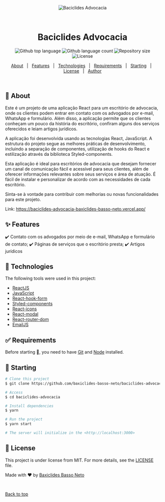 <div align="center" id="top"> 
  <img src="./.github/app.gif" alt="Baciclides Advocacia" />

&#xa0;

  <!-- <a href="https://baciclidesadvocacia.netlify.app">Demo</a> -->
</div>

<h1 align="center">Baciclides Advocacia</h1>

<p align="center">
  <img alt="Github top language" src="https://img.shields.io/github/languages/top/baxiclides-basso-neto/baciclides-advocacia?color=56BEB8&logo=javascript">

  <img alt="Github language count" src="https://img.shields.io/github/languages/count/baxiclides-basso-neto/baciclides-advocacia?color=56BEB8">

  <img alt="Repository size" src="https://img.shields.io/github/repo-size/baxiclides-basso-neto/baciclides-advocacia?color=56BEB8">

  <img alt="License" src="https://img.shields.io/github/license/baxiclides-basso-neto/baciclides-advocacia?color=56BEB8">

  <!-- <img alt="Github issues" src="https://img.shields.io/github/issues/{{YOUR_GITHUB_USERNAME}}/baciclides-advocacia?color=56BEB8" /> -->

  <!-- <img alt="Github forks" src="https://img.shields.io/github/forks/{{YOUR_GITHUB_USERNAME}}/baciclides-advocacia?color=56BEB8" /> -->

  <!-- <img alt="Github stars" src="https://img.shields.io/github/stars/{{YOUR_GITHUB_USERNAME}}/baciclides-advocacia?color=56BEB8" /> -->
</p>

<!-- Status -->

<p align="center">
  <a href="#dart-about">About</a> &#xa0; | &#xa0; 
  <a href="#sparkles-features">Features</a> &#xa0; | &#xa0;
  <a href="#rocket-technologies">Technologies</a> &#xa0; | &#xa0;
  <a href="#white_check_mark-requirements">Requirements</a> &#xa0; | &#xa0;
  <a href="#checkered_flag-starting">Starting</a> &#xa0; | &#xa0;
  <a href="#memo-license">License</a> &#xa0; | &#xa0;
  <a href="https://github.com/baxiclides-basso-neto" target="_blank">Author</a>
</p>

<br>

## :dart: About

Este é um projeto de uma aplicação React para um escritório de advocacia, onde os clientes podem entrar em contato com os advogados por e-mail, WhatsApp e formulário. Além disso, a aplicação permite que os clientes conheçam um pouco da história do escritório, confiram alguns dos serviços oferecidos e leiam artigos jurídicos.

A aplicação foi desenvolvida usando as tecnologias React, JavaScript. A estrutura do projeto segue as melhores práticas de desenvolvimento, incluindo a separação de componentes, utilização de hooks do React e estilização através da biblioteca Styled-components.

Esta aplicação é ideal para escritórios de advocacia que desejam fornecer um canal de comunicação fácil e acessível para seus clientes, além de oferecer informações relevantes sobre seus serviços e área de atuação. É fácil de instalar e personalizar de acordo com as necessidades de cada escritório.

Sinta-se à vontade para contribuir com melhorias ou novas funcionalidades para este projeto.

Link: https://baciclides-advocacia-baxiclides-basso-neto.vercel.app/

## :sparkles: Features

:heavy_check_mark: Contato com os advogados por meio de e-mail, WhatsApp e formulário de contato;
:heavy_check_mark: Páginas de serviços que o escritório presta;
:heavy_check_mark: Artigos jurídicos

## :rocket: Technologies

The following tools were used in this project:

- [ReactJS](https://pt-br.reactjs.org/)
- [JavaScript](https://developer.mozilla.org/en-US/docs/Web/JavaScript)
- [React-hook-form](https://react-hook-form.com/)
- [Styled-components](https://styled-components.com/)
- [React-icons](https://www.npmjs.com/package/react-icons)
- [React-modal](https://www.npmjs.com/package/react-modal)
- [React-router-dom](https://www.npmjs.com/package/react-router-dom)
- [EmailJS](https://www.emailjs.com/)

## :white_check_mark: Requirements

Before starting :checkered_flag:, you need to have [Git](https://git-scm.com) and [Node](https://nodejs.org/en/) installed.

## :checkered_flag: Starting

```bash
# Clone this project
$ git clone https://github.com/baxiclides-basso-neto/baciclides-advocacia

# Access
$ cd baciclides-advocacia

# Install dependencies
$ yarn

# Run the project
$ yarn start

# The server will initialize in the <http://localhost:3000>
```

## :memo: License

This project is under license from MIT. For more details, see the [LICENSE](license) file.

Made with :heart: by <a href="https://github.com/baxiclides-basso-neto" target="_blank">Baxiclides Basso Neto</a>

&#xa0;

<a href="#top">Back to top</a>
